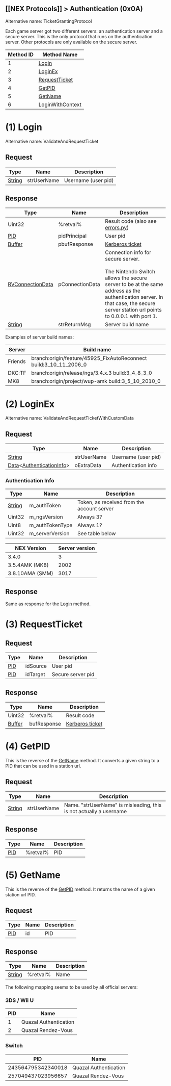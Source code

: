 [[NEX Protocols]] > Authentication (0x0A)
---
Alternative name: TicketGrantingProtocol

Each game server got two different servers: an authentication server and a secure server. This is the only protocol that runs on the authentication server. Other protocols are only available on the secure server.

| Method ID | Method Name |
| --- | --- |
| 1 | [Login](#1-login) |
| 2 | [LoginEx](#2-loginex) |
| 3 | [RequestTicket](#3-requestticket) |
| 4 | [GetPID](#4-getpid) |
| 5 | [GetName](#5-getname) |
| 6 | LoginWithContext |

# (1) Login
Alternative name: ValidateAndRequestTicket

## Request
| Type | Name | Description |
| --- | --- | --- |
| [String] | strUserName | Username (user pid) |

## Response
| Type | Name | Description |
| --- | --- | --- |
| Uint32 | %retval% | Result code (also see [errors.py](https://github.com/Kinnay/NintendoClients/blob/master/nintendo/nex/errors.py)) |
| [PID] | pidPrincipal |  User pid |
| [Buffer] | pbufResponse | [Kerberos ticket](Kerberos-Authentication#kerberos-ticket) |
| [RVConnectionData](NEX-Common-Types#rendez-vous-connection-data-structure) | pConnectionData | Connection info for secure server.<br><br>The Nintendo Switch allows the secure server to be at the same address as the authentication server. In that case, the secure server station url points to  0.0.0.1 with port 1. |
| [String] | strReturnMsg | Server build name |

Examples of server build names:

| Server | Build name |
| --- | --- |
| Friends | branch:origin/feature/45925_FixAutoReconnect build:3_10_11_2006_0 |
| DKC:TF | branch:origin/release/ngs/3.4.x.3 build:3_4_8_3_0 |
| MK8 | branch:origin/project/wup-amk build:3_5_10_2010_0 |

# (2) LoginEx
Alternative name: ValidateAndRequestTicketWithCustomData

## Request
| Type | Name | Description |
| --- | --- | --- |
| [String] | strUserName | Username (user pid) |
| [Data]&lt;[AuthenticationInfo](#authentication-info)&gt; | oExtraData | Authentication info |

### Authentication Info
| Type | Name | Description |
| --- | --- | --- |
| [String] | m_authToken | Token, as received from the account server |
| Uint32 | m_ngsVersion | Always 3? |
| Uint8 | m_authTokenType | Always 1? |
| Uint32 | m_serverVersion | See table below |

| NEX Version | Server version |
| --- | --- |
| 3.4.0 | 3 |
| 3.5.4AMK (MK8) | 2002 |
| 3.8.10AMA (SMM) | 3017 |

## Response
Same as response for the [Login](#1-login) method.

# (3) RequestTicket
## Request
| Type | Name | Description |
| --- | --- | --- |
| [PID] | idSource | User pid |
| [PID] | idTarget | Secure server pid |

## Response
| Type | Name | Description |
| --- | --- | --- |
| Uint32 | %retval% | Result code |
| [Buffer] | bufResponse | [Kerberos ticket](Kerberos-Authentication#kerberos-ticket) |

# (4) GetPID
This is the reverse of the [GetName](#5-getname) method. It converts a given string to a PID that can be used in a station url.

## Request
| Type | Name | Description |
| --- | --- | --- |
| [String] | strUserName | Name. "strUserName" is misleading, this is not actually a username |

## Response
| Type | Name | Description |
| --- | --- | --- |
| [PID] | %retval% | PID |

# (5) GetName
This is the reverse of the [GetPID](#4-getpid) method. It returns the name of a given station url PID.

## Request
| Type | Name | Description |
| --- | --- | --- |
| [PID] | id | PID |

## Response
| Type | Name | Description |
| --- | --- | --- |
| [String] | %retval% | Name |

The following mapping seems to be used by all official servers:

### 3DS / Wii U
| PID | Name |
| --- | --- |
| 1 | Quazal Authentication |
| 2 | Quazal Rendez-Vous |

### Switch
| PID | Name |
| --- | --- |
| 243564795342340018 | Quazal Authentication |
| 257049437023956657 | Quazal Rendez-Vous |

[String]: NEX-Common-Types#string
[Buffer]: NEX-Common-Types#buffer
[Structure]: NEX-Common-Types#structure
[StationURL]: NEX-Common-Types#station-url
[List]: NEX-Common-Types#list
[PID]: NEX-Common-Types#pid
[DateTime]: NEX-Common-Types#date-time
[Data]: NEX-Common-Types#any-data-holder